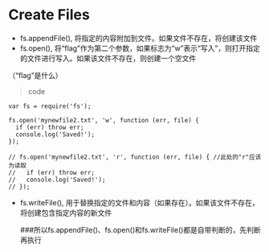 # Create Files
* fs.appendFile(), 将指定的内容附加到文件。如果文件不存在，将创建该文件
* fs.open(), 将“flag”作为第二个参数，如果标志为“w”表示“写入”，则打开指定的文件进行写入。如果该文件不存在，则创建一个空文件

（“flag”是什么）

>code

	var fs = require('fs');
	
	fs.open('mynewfile2.txt', 'w', function (err, file) {
	  if (err) throw err;
	  console.log('Saved!');
	});
		
	// fs.open('mynewfile2.txt', 'r', function (err, file) { //此处的"r"应该为读取
	//   if (err) throw err;
	//   console.log('Saved!');
	// });

* fs.writeFile(), 用于替换指定的文件和内容（如果存在）。如果该文件不存在，将创建包含指定内容的新文件

	###所以fs.appendFile()、fs.open()和fs.writeFile()都是自带判断的，先判断 再执行